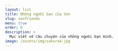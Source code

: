 ```yaml
---
layout: list
title: Những người bạn của Von
slug: vonfriends
menu: true
order: 6
description: >
  Mục viết về câu chuyện của những người bạn mình.
image: /assets/img/sakura4.jpg
---
```

